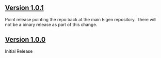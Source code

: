 ## [Version 1.0.1](https://github.com/microsoft/scenepic/releases/tag/v1.0.1)
Point release pointing the repo back at the main Eigen repository. There will
not be a binary release as part of this change.

## [Version 1.0.0](https://github.com/microsoft/scenepic/releases/tag/v1.0.0)
Initial Release